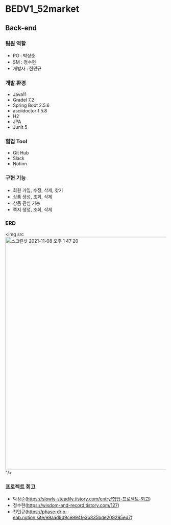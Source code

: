 # BEDV1_52market


## Back-end

### 팀원 역할
- PO : 박상순
- SM : 정수현
- 개발자 : 전민규
  
### 개발 환경
- Java11
- Gradel 7.2
- Spring Boot 2.5.6
- asciidoctor 1.5.8
- H2
- JPA
- Junit 5
  
### 협업 Tool
- Git Hub
- Slack
- Notion
  
### 구현 기능
- 회원 가입, 수정, 삭제, 찾기
- 상품 생성, 조회, 삭제
- 상품 관심 기능
- 쪽지 생성, 조회, 삭제
  
### ERD
<img src<img width="726" alt="스크린샷 2021-11-08 오후 1 47 20" src="https://user-images.githubusercontent.com/60605048/140695839-2725e7d4-bd6b-44ae-bde1-6b96806ff5c7.png">"/>  

### 프로젝트 회고
- 박상순(https://slowly-steadily.tistory.com/entry/협업-프로젝트-회고)
- 정수현(https://wisdom-and-record.tistory.com/127)
- 전민규(https://phase-drip-eab.notion.site/e9aad9d9ce994fe3b835bde209295ed7)
